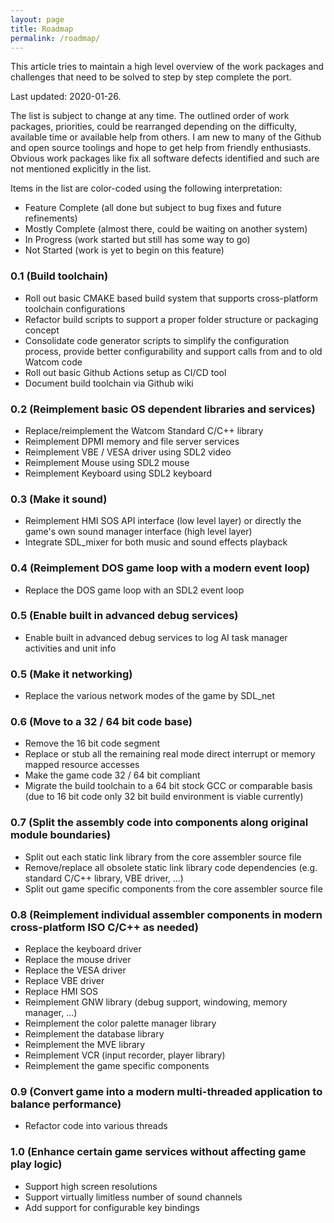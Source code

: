 ```yaml
---
layout: page
title: Roadmap
permalink: /roadmap/
---
```


This article tries to maintain a high level overview of the work packages and challenges that need to be solved to step by step complete the port.

Last updated: 2020-01-26.

The list is subject to change at any time. The outlined order of work packages, priorities, could be rearranged depending on the difficulty, available time or available help from others. I am new to many of the Github and open source toolings and hope to get help from friendly enthusiasts. Obvious work packages like fix all software defects identified and such are not mentioned explicitly in the list.

Items in the list are color-coded using the following interpretation:
- <span class="legend-done">Feature Complete</span> (all done but subject to bug fixes and future refinements)
- <span class="legend-close">Mostly Complete</span> (almost there, could be waiting on another system)
- <span class="legend-inwork">In Progress</span> (work started but still has some way to go)
- Not Started (work is yet to begin on this feature)


### 0.1 (Build toolchain)
- <span class="legend-close">
  Roll out basic CMAKE based build system that supports cross-platform toolchain configurations
  </span>
- <span class="legend-done">
  Refactor build scripts to support a proper folder structure or packaging concept
  </span>
- <span class="legend-close">
  Consolidate code generator scripts to simplify the configuration process, provide better configurability and support calls from and to old Watcom code
  </span>
- Roll out basic Github Actions setup as CI/CD tool
- Document build toolchain via Github wiki

### 0.2 (Reimplement basic OS dependent libraries and services)
- <span class="legend-inwork">
  Replace/reimplement the Watcom Standard C/C++ library
  </span>
- <span class="legend-inwork">
  Reimplement DPMI memory and file server services
  </span>
- <span class="legend-inwork">
  Reimplement VBE / VESA driver using SDL2 video
  </span>
- <span class="legend-inwork">
  Reimplement Mouse using SDL2 mouse
  </span>
- <span class="legend-inwork">
  Reimplement Keyboard using SDL2 keyboard
  </span>

### 0.3 (Make it sound)
- <span class="legend-inwork">
  Reimplement HMI SOS API interface (low level layer) or directly the game's own sound manager interface (high level layer)
  </span>
- Integrate SDL_mixer for both music and sound effects playback

### 0.4 (Reimplement DOS game loop with a modern event loop)
- Replace the DOS game loop with an SDL2 event loop

### 0.5 (Enable built in advanced debug services)
- Enable built in advanced debug services to log AI task manager activities and unit info

### 0.5 (Make it networking)
- Replace the various network modes of the game by SDL_net

### 0.6 (Move to a 32 / 64 bit code base)
- Remove the 16 bit code segment
- Replace or stub all the remaining real mode direct interrupt or memory mapped resource accesses
- Make the game code 32 / 64 bit compliant
- Migrate the build toolchain to a 64 bit stock GCC or comparable basis (due to 16 bit code only 32 bit build environment is viable currently)

### 0.7 (Split the assembly code into components along original module boundaries)
- Split out each static link library from the core assembler source file
- Remove/replace all obsolete static link library code dependencies (e.g. standard C/C++ library, VBE driver, ...)
- Split out game specific components from the core assembler source file

### 0.8 (Reimplement individual assembler components in modern cross-platform ISO C/C++ as needed)
- Replace the keyboard driver
- Replace the mouse driver
- Replace the VESA driver
- Replace VBE driver
- Replace HMI SOS
- Reimplement GNW library (debug support, windowing, memory manager, ...)
- Reimplement the color palette manager library
- Reimplement the database library
- Reimplement the MVE library
- Reimplement VCR (input recorder, player library)
- Reimplement the game specific components

### 0.9 (Convert game into a modern multi-threaded application to balance performance)
- Refactor code into various threads

### 1.0 (Enhance certain game services without affecting game play logic)
- Support high screen resolutions
- Support virtually limitless number of sound channels
- Add support for configurable key bindings
